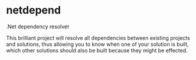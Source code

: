 # netdepend
.Net dependency resolver

This brilliant project will resolve all dependencies between existing projects and solutions,
thus allowing you to know when one of your solution is built, which other solutions should also be built because they might be effected.
